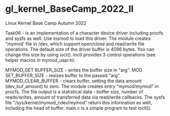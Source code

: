 # gl_kernel_BaseCamp_2022_II
Linux Kernel Base Camp Autumn 2022


Task06 - is an implementation of a character device driver including procfs and sysfs as well.
Use insmod to load this driver.
The module creates "mymod' file in /dev, which support open/close and read/write file operations. The default size of the driver buffer is 4096 bytes. You can change this size by using ioct().
ioctl provides 3 control operations (see helper macros in mymod_uapi.h):

MYMOD_GET BUFFER_SIZE - writes the buffer size in "arg".
MOD SET_BUFFER_SIZE - resizes buffer to the passed "arg".
MYMOD_CLEAR_BUFFER - clears buffer, setting the data amount (dev_buf_amount) to zero.
The module creates entry "mymod/mymod" in procfs. The file output is a statistical data - buffer size, number of reads/writes, amount of transferred data via read/write callbacks. The sysfs file "/sys/kernel/mymod_cdev/mymod" return this information as well, including the head of buffer.
main.c is a simple program to test ioctl().
